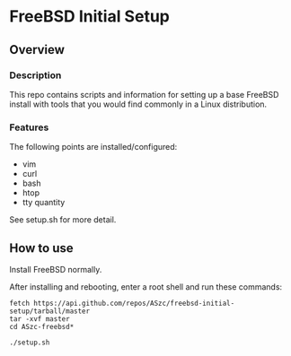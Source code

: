 # FreeBSD Initial Setup

## Overview

### Description

This repo contains scripts and information for setting up a base FreeBSD install with tools that you would find commonly in a Linux distribution.

### Features

The following points are installed/configured:

*   vim
*   curl
*   bash
*   htop
*   tty quantity

See setup.sh for more detail.

## How to use

Install FreeBSD normally.

After installing and rebooting, enter a root shell and run these commands:

    fetch https://api.github.com/repos/ASzc/freebsd-initial-setup/tarball/master
    tar -xvf master
    cd ASzc-freebsd*

    ./setup.sh
